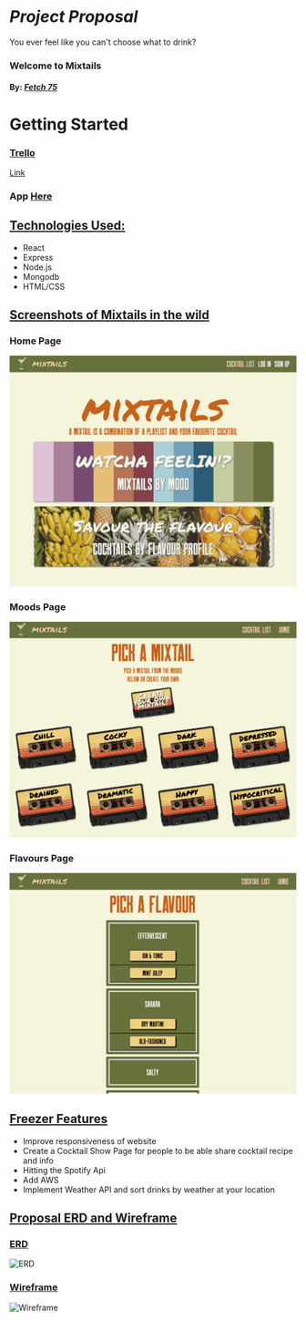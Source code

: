 # ___Project Proposal___

<!-- ## Project Proposal -->

You ever feel like you can't choose what to drink?

### __Welcome to Mixtails__
#### By: <u>___Fetch 75___</u>

# Getting Started
### <u>Trello</u>
[Link](https://trello.com/b/Qon5Qeby/project-4)

### App <u>[Here](https://mixtails.herokuapp.com/home)</u>
## <u>Technologies Used:</u>
* React
* Express
* Node.js
* Mongodb 
* HTML/CSS 

## <u>Screenshots of Mixtails in the wild</u>
### Home Page
![shot1](./public/Screenshot1.png)
### Moods Page
![shot2](./public/Screenshot2.png)
### Flavours Page
![shot3](./public/Screenshot3.png)

## <u>Freezer Features</u>
* Improve responsiveness of website
* Create a Cocktail Show Page for people to be able share cocktail recipe and info
* Hitting the Spotify Api 
* Add AWS
* Implement Weather API and sort drinks by weather at your location


## <u>Proposal ERD and Wireframe</u>
### <u>ERD</u>

![ERD](./public/Project%204.png)

### <u>Wireframe</u>

![Wireframe](./public/Mixtails.jpg)
